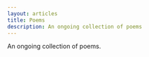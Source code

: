 ```yaml
---
layout: articles
title: Poems
description: An ongoing collection of poems
---
```


<p>An ongoing collection of poems.</p>

